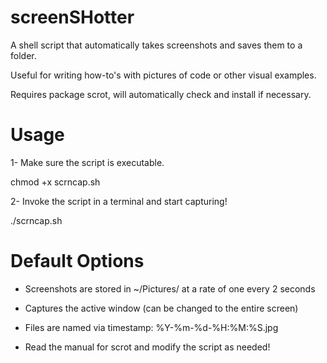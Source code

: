 # screenSHotter #

A shell script that automatically takes screenshots and saves them to a folder.

Useful for writing how-to's with pictures of code or other visual examples.

Requires package scrot, will automatically check and install if necessary.

# Usage #

1- Make sure the script is executable.

chmod +x scrncap.sh

2- Invoke the script in a terminal and start capturing!

./scrncap.sh

# Default Options #

- Screenshots are stored in ~/Pictures/ at a rate of one every 2 seconds

- Captures the active window (can be changed to the entire screen)

- Files are named via timestamp: %Y-%m-%d-%H:%M:%S.jpg

- Read the manual for scrot and modify the script as needed!
